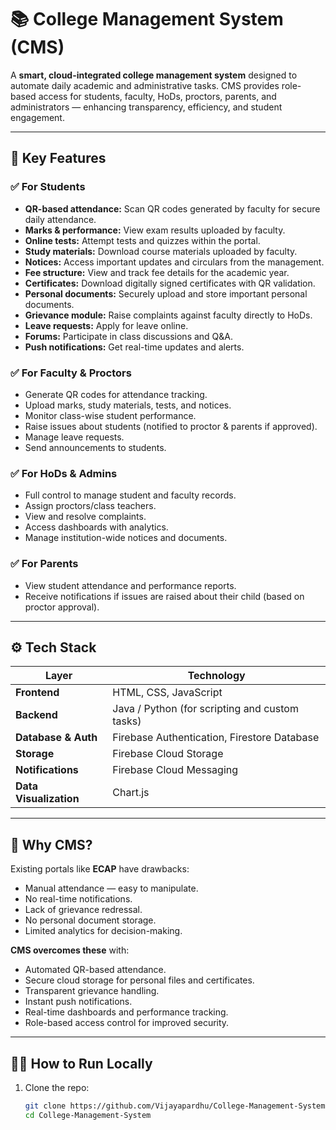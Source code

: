 # 📚 College Management System (CMS)

A **smart, cloud-integrated college management system** designed to automate daily academic and administrative tasks. CMS provides role-based access for students, faculty, HoDs, proctors, parents, and administrators — enhancing transparency, efficiency, and student engagement.

---

## 🚀 **Key Features**

### ✅ For Students
- **QR-based attendance:** Scan QR codes generated by faculty for secure daily attendance.
- **Marks & performance:** View exam results uploaded by faculty.
- **Online tests:** Attempt tests and quizzes within the portal.
- **Study materials:** Download course materials uploaded by faculty.
- **Notices:** Access important updates and circulars from the management.
- **Fee structure:** View and track fee details for the academic year.
- **Certificates:** Download digitally signed certificates with QR validation.
- **Personal documents:** Securely upload and store important personal documents.
- **Grievance module:** Raise complaints against faculty directly to HoDs.
- **Leave requests:** Apply for leave online.
- **Forums:** Participate in class discussions and Q&A.
- **Push notifications:** Get real-time updates and alerts.

### ✅ For Faculty & Proctors
- Generate QR codes for attendance tracking.
- Upload marks, study materials, tests, and notices.
- Monitor class-wise student performance.
- Raise issues about students (notified to proctor & parents if approved).
- Manage leave requests.
- Send announcements to students.

### ✅ For HoDs & Admins
- Full control to manage student and faculty records.
- Assign proctors/class teachers.
- View and resolve complaints.
- Access dashboards with analytics.
- Manage institution-wide notices and documents.

### ✅ For Parents
- View student attendance and performance reports.
- Receive notifications if issues are raised about their child (based on proctor approval).

---

## ⚙️ **Tech Stack**

| Layer | Technology |
| ----- | ----------- |
| **Frontend** | HTML, CSS, JavaScript |
| **Backend** | Java / Python (for scripting and custom tasks) |
| **Database & Auth** | Firebase Authentication, Firestore Database |
| **Storage** | Firebase Cloud Storage |
| **Notifications** | Firebase Cloud Messaging |
| **Data Visualization** | Chart.js |

---

## 🏫 **Why CMS?**

Existing portals like **ECAP** have drawbacks:
- Manual attendance — easy to manipulate.
- No real-time notifications.
- Lack of grievance redressal.
- No personal document storage.
- Limited analytics for decision-making.

**CMS overcomes these** with:
- Automated QR-based attendance.
- Secure cloud storage for personal files and certificates.
- Transparent grievance handling.
- Instant push notifications.
- Real-time dashboards and performance tracking.
- Role-based access control for improved security.

---

## 🏃‍♂️ **How to Run Locally**

1. Clone the repo:
   ```bash
   git clone https://github.com/Vijayapardhu/College-Management-System.git
   cd College-Management-System
